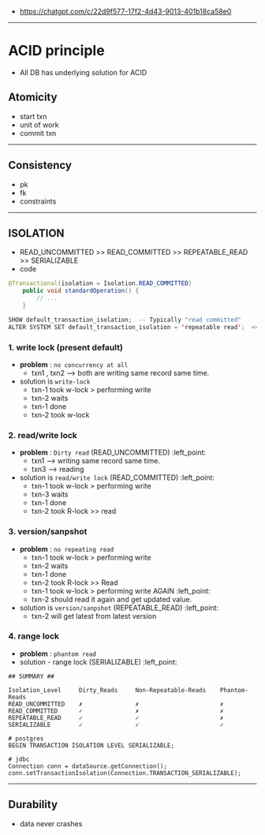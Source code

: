 - https://chatgpt.com/c/22d9f577-17f2-4d43-9013-401b18ca58e0

--- 
# ACID principle
- All DB has underlying solution for ACID

## Atomicity
- start txn
- unit of work 
- commit txn

---
## Consistency
- pk
- fk
- constraints

---
## ISOLATION 
- READ_UNCOMMITTED >> READ_COMMITTED >> REPEATABLE_READ >> SERIALIZABLE
- code
```Java
@Transactional(isolation = Isolation.READ_COMMITTED)
    public void standardOperation() {
        // ...
    }

SHOW default_transaction_isolation;  -- Typically "read committed"
ALTER SYSTEM SET default_transaction_isolation = 'repeatable read';  <<<
```

### 1. write lock (present default)
- **problem** : `no concurrency at all`
  - txn1 , txn2 --> both are writing same record same time.
- solution is `write-lock`
  - txn-1 took w-lock > performing write
  - txn-2 waits
  - txn-1 done
  - txn-2 took w-lock
  
### 2. read/write lock
- **problem** : `Dirty read` (READ_UNCOMMITTED) :left_point:
  - txn1  --> writing same record same time.
  - txn3 --> reading
- solution is `read/write lock` (READ_COMMITTED) :left_point:
    - txn-1 took w-lock > performing write
    - txn-3 waits
    - txn-1 done
    - txn-2 took R-lock >> read
  
### 3. version/sanpshot 
- **problem** : `no repeating read`
  - txn-1 took w-lock > performing write
  - txn-2 waits
  - txn-1 done
  - txn-2 took R-lock >> Read 
  - txn-1 took w-lock > performing write AGAIN :left_point:
  - txn-2 should read it again and get updated value.
- solution is `version/sanpshot` (REPEATABLE_READ) :left_point:
    - txn-2 will get latest from latest version
  
### 4. range lock 
- **problem** : `phantom read`
- solution - range lock (SERIALIZABLE) :left_point:

```
## SUMMARY ##

Isolation_Level	    Dirty_Reads	    Non-Repeatable-Reads	Phantom-Reads
READ_UNCOMMITTED	✗	            ✗	                    ✗
READ_COMMITTED	    ✓	            ✗	                    ✗
REPEATABLE_READ	    ✓	            ✓	                    ✗
SERIALIZABLE	    ✓	            ✓	                    ✓
```
```
# postgres
BEGIN TRANSACTION ISOLATION LEVEL SERIALIZABLE;

# jdbc
Connection conn = dataSource.getConnection();
conn.setTransactionIsolation(Connection.TRANSACTION_SERIALIZABLE);
```
  
---
## Durability
- data never crashes